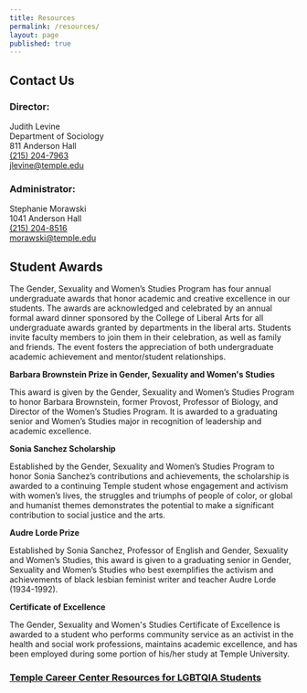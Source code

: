 ```yaml
---
title: Resources
permalink: /resources/
layout: page
published: true
---
```

## Contact Us

### Director:
Judith Levine<br/> 
Department of Sociology<br/>
811 Anderson Hall<br/>
[(215) 204-7963](tel:2152047963)<br/>
[jlevine@temple.edu](mailto:jlevine@temple.edu)<br/>

### Administrator:
Stephanie Morawski<br/>
1041 Anderson Hall<br/>
[(215) 204-8516](tel:2152048516)<br/>
[morawski@temple.edu](mailto:morawski@temple.edu)<br/>

## Student Awards

The Gender, Sexuality and Women’s Studies Program has four annual undergraduate awards that honor academic and creative excellence in our students. The awards are acknowledged and celebrated by an annual formal award dinner sponsored by the College of Liberal Arts for all undergraduate awards granted by departments in the liberal arts. Students invite faculty members to join them in their celebration, as well as family and friends. The event fosters the appreciation of both undergraduate academic achievement and mentor/student relationships.

**Barbara Brownstein Prize in Gender, Sexuality and Women's Studies**

This award is given by the Gender, Sexuality and Women’s Studies Program to honor Barbara Brownstein, former Provost, Professor of Biology, and Director of the Women’s Studies Program. It is awarded to a graduating senior and Women’s Studies major in recognition of leadership and academic excellence.

**Sonia Sanchez Scholarship**

Established by the Gender, Sexuality and Women’s Studies Program to honor Sonia Sanchez’s contributions and achievements, the scholarship is awarded to a continuing Temple student whose engagement and activism with women’s lives, the struggles and triumphs of people of color, or global and humanist themes demonstrates the potential to make a significant contribution to social justice and the arts.

**Audre Lorde Prize**

Established by Sonia Sanchez, Professor of English and Gender, Sexuality and Women’s Studies, this award is given to a graduating senior in Gender, Sexuality and Women’s Studies who best exemplifies the activism and achievements of black lesbian feminist writer and teacher Audre Lorde (1934-1992).

**Certificate of Excellence**

The Gender, Sexuality and Women's Studies Certificate of Excellence is awarded to a student who performs community service as an activist in the health and social work professions, maintains academic excellence, and has been employed during some portion of his/her study at Temple University.

### [Temple Career Center Resources for LGBTQIA Students](http://www.temple.edu/provost/careercenter/students/lgbtq-students.html)
